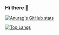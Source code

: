 ### Hi there 👋

<!--
**Rowan1697/Rowan1697** is a ✨ _special_ ✨ repository because its `README.md` (this file) appears on your GitHub profile.

Here are some ideas to get you started:

- 🔭 I’m currently working on ...
- 🌱 I’m currently learning ...
- 👯 I’m looking to collaborate on ...
- 🤔 I’m looking for help with ...
- 💬 Ask me about ...
- 📫 How to reach me: ...
- 😄 Pronouns: ...
- ⚡ Fun fact: ...
-->

[![Anurag's GitHub stats](https://github-readme-stats.vercel.app/api?username=rowan1697)](https://github.com/anuraghazra/github-readme-stats)

[![Top Langs](https://github-readme-stats.vercel.app/api/top-langs/?username=rowan1697)](https://github.com/anuraghazra/github-readme-stats)
